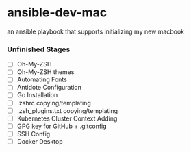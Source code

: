 # ansible-dev-mac
an ansible playbook that supports initializing my new macbook

### Unfinished Stages
- [ ] Oh-My-ZSH
- [ ] Oh-My-ZSH themes
- [ ] Automating Fonts
- [ ] Antidote Configuration
- [ ] Go Installation
- [ ] .zshrc copying/templating
- [ ] .zsh_plugins.txt copying/templating
- [ ] Kubernetes Cluster Context Adding
- [ ] GPG key for GitHub + .gitconfig
- [ ] SSH Config
- [ ] Docker Desktop